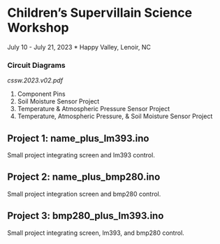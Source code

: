 # Children’s Supervillain Science Workshop
July 10 - July 21, 2023 * Happy Valley, Lenoir, NC

### Circuit Diagrams
_cssw.2023.v02.pdf_

1. Component Pins
2. Soil Moisture Sensor Project
3. Temperature & Atmospheric Pressure Sensor Project
4. Temperature, Atmospheric Pressure, & Soil Moisture Sensor Project

## Project 1: name_plus_lm393.ino
Small project integrating screen and lm393 control.

## Project 2: name_plus_bmp280.ino
Small project integration screen and bmp280 control.

## Project 3: bmp280_plus_lm393.ino
Small project integrating screen, lm393, and bmp280 control.
